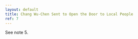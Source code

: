 ```yaml
---
layout: default
title: Chang Wu-Chen Sent to Open the Door to Local People
ref: 7
---
```


See note 5.

